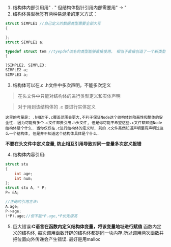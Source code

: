 1. 结构体内部引用用" . "
    但结构体指针引用内部需要用" -> "
2. 结构体类型标签有两种易混淆的定义方式：
```c
struct SIMPLE1 //自己定义的数据类型需要全部大写
{

};
struct SIMPLE1 a;

typedef struct tem //tyepdef改名的类型能够直接使用，　相当于直接创造了一个新类型, tem可以省略
{

}SIMPLE2, SIMPLE3;
SIMPLE2 a;
SIMPLE3 a;
```
3. 结构体可以在.c  .h文件中多次声明，不能多次定义
>在头文件中只能对结构体的进行类型定义和实体声明


>对于用到该结构体的 .c 要进行实体定义

    这里的考量是: .h相对于.c覆盖范围会更大,不利于保证Node这个结构体的隐蔽性和整体的安全性. 因为可能有多个.c文件都要引用.h头文件, 但是你可能不希望这些.c文件都知道Node结构体是个什么. 当你仅仅在.c进行结构体的定义时, 别的.c文件虽然知道声明里有声明过这么一个结构体, 但是并不知道这个结构体具体是个什么.
**不要在头文件中定义变量, 防止相互引用导致对同一变量多次定义报错**

4. 结构体内容引用:
```c
struct stu
{
    int age;
    int num;
};
struct stu A, * P;
P= &A;

//正确的引用方法:
A.age;
P->age;
(*P).age;//但不能*P.age,*P优先级高
```
5. 巨大错误:**C语言在函数内定义结构体变量，将该变量地址进行赋值**
函数内定义的结构体, 每次调用函数开辟的结构体都是同一块内存.所以调用两次函数并把位置向外传递会产生错误. 最好是用malloc